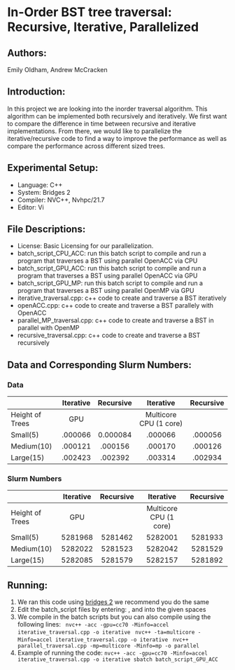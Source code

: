 # In-Order BST tree traversal: Recursive, Iterative, Parallelized  
## Authors: 
Emily Oldham, Andrew McCracken

## Introduction: 
In this project we are looking into the inorder traversal algorithm. This algorithm can be implemented both recursively and iteratively. We first want to compare the difference in time between recursive and iterative implementations. From there, we would like to parallelize the iterative/recursive code to find a way to improve the performance as well as compare the performance across different sized trees. 

## Experimental Setup: 
- Language: C++
- System: Bridges 2
- Compiler: NVC++, Nvhpc/21.7
- Editor: Vi

## File Descriptions:
- License: Basic Licensing for our parallelization.
- batch_script_CPU_ACC: run this batch script to compile and run a program that traverses a BST using parallel OpenACC via CPU
- batch_script_GPU_ACC: run this batch script to compile and run a program that traverses a BST using parallel OpenACC via GPU
- batch_script_GPU_MP: run this batch script to compile and run a program that traverses a BST using parallel OpenMP via GPU
- iterative_traversal.cpp: c++ code to create and traverse a BST iteratively
- openACC.cpp: c++ code to create and traverse a BST parallely with OpenACC
- parallel_MP_traversal.cpp: c++ code to create and traverse a BST in parallel with OpenMP
- recursive_traversal.cpp: c++ code to create and traverse a BST recursively

## Data and Corresponding Slurm Numbers:

### Data
|                 | Iterative | Recursive |        Iterative       | Recursive |
|-----------------|:---------:|:---------:|:----------------------:|:---------:|
| Height of Trees |    GPU    |           | Multicore CPU (1 core) |           |
| Small(5)        |  .000066  |  0.000084 |         .000066        |  .000056  |
| Medium(10)      |  .000121  |  .000156  |         .000170        |  .000126  |
| Large(15)       |  .002423  |  .002392  |         .003314        |  .002934  |

### Slurm Numbers
|                 | Iterative | Recursive |        Iterative       | Recursive |
|-----------------|:---------:|:---------:|:----------------------:|:---------:|
| Height of Trees |    GPU    |           | Multicore CPU (1 core) |           |
| Small(5)        |  5281968  |  5281462  |         5282001        |  5281933  |
| Medium(10)      |  5282022  |  5281523  |         5282042        |  5281529  |
| Large(15)       |  5282085  |  5281579  |         5282157        |  5281892  |

## Running:
1. We ran this code using [bridges 2](https://www.psc.edu/resources/bridges-2/) we recommend you do the same
2. Edit the batch_script files by entering: <Username>, <Inputfile> and <Outputfile> into the given spaces
3. We compile in the batch scripts but you can also compile using the following lines: 
  ` nvc++ -acc -gpu=cc70 -Minfo=accel iterative_traversal.cpp -o iterative`
  ` nvc++ -ta=multicore -Minfo=accel iterative_traversal.cpp -o iterative`
  ` nvc++ parallel_traversal.cpp -mp=multicore -Minfo=mp -o parallel`
4. Example of running the code:
  `nvc++ -acc -gpu=cc70 -Minfo=accel iterative_traversal.cpp -o iterative
   sbatch batch_script_GPU_ACC`


